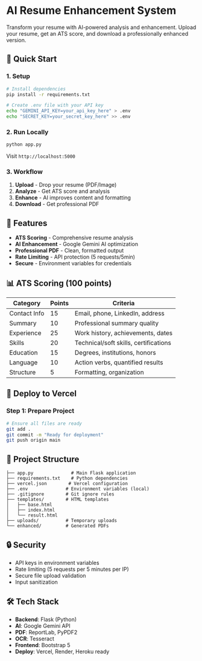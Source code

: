 # AI Resume Enhancement System

Transform your resume with AI-powered analysis and enhancement. Upload your resume, get an ATS score, and download a professionally enhanced version.

## 🚀 Quick Start

### 1. Setup
```bash
# Install dependencies
pip install -r requirements.txt

# Create .env file with your API key
echo "GEMINI_API_KEY=your_api_key_here" > .env
echo "SECRET_KEY=your_secret_key_here" >> .env
```

### 2. Run Locally
```bash
python app.py
```
Visit `http://localhost:5000`

### 3. Workflow
1. **Upload** - Drop your resume (PDF/Image)
2. **Analyze** - Get ATS score and analysis
3. **Enhance** - AI improves content and formatting
4. **Download** - Get professional PDF

## 🔧 Features

- **ATS Scoring** - Comprehensive resume analysis
- **AI Enhancement** - Google Gemini AI optimization
- **Professional PDF** - Clean, formatted output
- **Rate Limiting** - API protection (5 requests/5min)
- **Secure** - Environment variables for credentials

## 📊 ATS Scoring (100 points)

| Category | Points | Criteria |
|----------|--------|----------|
| Contact Info | 15 | Email, phone, LinkedIn, address |
| Summary | 10 | Professional summary quality |
| Experience | 25 | Work history, achievements, dates |
| Skills | 20 | Technical/soft skills, certifications |
| Education | 15 | Degrees, institutions, honors |
| Language | 10 | Action verbs, quantified results |
| Structure | 5 | Formatting, organization |

## 🚀 Deploy to Vercel

### Step 1: Prepare Project
```bash
# Ensure all files are ready
git add .
git commit -m "Ready for deployment"
git push origin main
```


## 📁 Project Structure
```
├── app.py              # Main Flask application
├── requirements.txt    # Python dependencies
├── vercel.json        # Vercel configuration
├── .env              # Environment variables (local)
├── .gitignore        # Git ignore rules
├── templates/        # HTML templates
│   ├── base.html
│   ├── index.html
│   └── result.html
├── uploads/          # Temporary uploads
└── enhanced/         # Generated PDFs
```

## 🔒 Security

- API keys in environment variables
- Rate limiting (5 requests per 5 minutes per IP)
- Secure file upload validation
- Input sanitization

## 🛠️ Tech Stack

- **Backend**: Flask (Python)
- **AI**: Google Gemini API
- **PDF**: ReportLab, PyPDF2
- **OCR**: Tesseract
- **Frontend**: Bootstrap 5
- **Deploy**: Vercel, Render, Heroku ready
